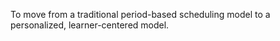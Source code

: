 To move from a traditional period-based scheduling model to a personalized, learner-centered model.

